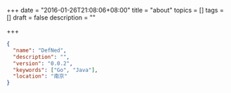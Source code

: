 +++
date = "2016-01-26T21:08:06+08:00"
title = "about"
topics = []
tags = []
draft = false
description = ""

+++

```json
{
  "name": "DefNed",
  "description": "",
  "version": "0.0.2",
  "keywords": ["Go", "Java"],
  "location": "南京"
}
```